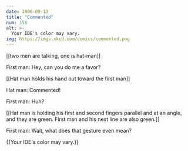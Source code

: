 ```yaml
---
date: 2006-09-13
title: "Commented"
num: 156
alt: >-
  Your IDE's color may vary.
img: https://imgs.xkcd.com/comics/commented.png
---
```

[[two men are talking, one is hat-man]]

First man: Hey, can you do me a favor?

[[Hat man holds his hand out toward the first man]]

Hat man: Commented!

First man: Huh?

[[Hat man is holding his first and second fingers parallel and at an angle, and they are green. First man and his next line are also green.]]

First man: Wait, what does that gesture even mean?

{{Your IDE's color may vary.}}